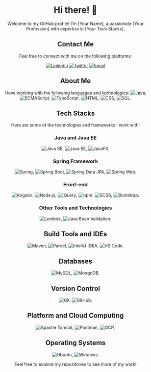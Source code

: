 <div align="center">

# Hi there! 👋

Welcome to my GitHub profile! I'm [Your Name], a passionate [Your Profession] with expertise in [Your Tech Stacks].

## Contact Me

Feel free to connect with me on the following platforms:

[![LinkedIn](logos/linkedin-logo.png)](https://www.linkedin.com/in/your-linkedin-url)
[![Twitter](logos/twitter-logo.png)](https://twitter.com/your-twitter-handle)
[![Email](logos/email-logo.png)](mailto:your-email@example.com)
















## About Me

I love working with the following languages and technologies: 
![Java](logos/java-logo.png), 
![ECMAScript](logos/ecmascript-logo.png), 
![TypeScript](logos/typescript-logo.png), 
![HTML](logos/html-logo.png), 
![CSS](logos/css-logo.png), 
![SQL](logos/sql-logo.png).

## Tech Stacks

Here are some of the technologies and frameworks I work with:

### Java and Java EE

![Java SE](logos/java-se-logo.png), 
![Java EE](logos/java-ee-logo.png), 
![JavaFX](logos/javafx-logo.png).

### Spring Framework

![Spring](logos/spring-logo.png), 
![Spring Boot](logos/spring-boot-logo.png), 
![Spring Data JPA](logos/spring-data-jpa-logo.png), 
![Spring Web](logos/spring-web-logo.png).

### Front-end

![Angular](logos/angular-logo.png), 
![Node.js](logos/nodejs-logo.png), 
![jQuery](logos/jquery-logo.png), 
![npm](logos/npm-logo.png), 
![SCSS](logos/scss-logo.png), 
![Bootstrap](logos/bootstrap-logo.png).

### Other Tools and Technologies

![Lombok](logos/lombok-logo.png), 
![Java Bean Validation](logos/java-bean-validation-logo.png).

## Build Tools and IDEs

![Maven](logos/maven-logo.png), 
![Parcel](logos/parcel-logo.png), 
![IntelliJ IDEA](logos/intellij-idea-logo.png), 
![VS Code](logos/vscode-logo.png).

## Databases

![MySQL](logos/mysql-logo.png), 
![MongoDB](logos/mongodb-logo.png).

## Version Control

![Git](logos/git-logo.png), 
![GitHub](logos/github-logo.png).

## Platform and Cloud Computing

![Apache Tomcat](logos/apache-tomcat-logo.png), 
![Postman](logos/postman-logo.png), 
![GCP](logos/gcp-logo.png).

## Operating Systems

![Ubuntu](logos/ubuntu-logo.png), 
![Windows](logos/windows-logo.png).

Feel free to explore my repositories to see more of my work!

</div>
